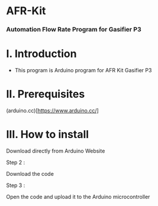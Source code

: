 # AFR-Kit

### Automation Flow Rate Program for Gasifier P3 

# I. Introduction
* This program is Arduino program for AFR Kit Gasifier P3

# II. Prerequisites
(arduino.cc)[https://www.arduino.cc/]

# III. How to install 


Download directly from Arduino Website

Step 2 :

Download the code 


Step 3 :


Open the code and upload it to the Arduino microcontroller


